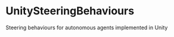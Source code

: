 UnitySteeringBehaviours
=======================

Steering behaviours for autonomous agents implemented in Unity
